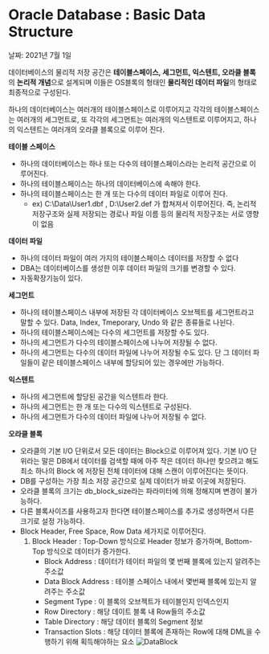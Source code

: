 # Oracle Database : Basic Data Structure

날짜: 2021년 7월 1일

데이터베이스의 물리적 저장 공간은 **테이블스페이스, 세그먼트, 익스텐트, 오라클 블록**의 **논리적 개념**으로 설계되며 이들은 OS블록의 형태인 **물리적인 데이터 파일**의 형태로 최종적으로 구성된다.

하나의 데이터베이스는 여러개의 테이블스페이스로 이루어지고 각각의 테이블스페이스는 여러개의 세그먼트로, 또 각각의 세그먼트는 여러개의 익스텐트로 이루어지고, 하나의 익스텐트는 여러개의 오라클 블록으로 이루어 진다.

**테이블 스페이스**

- 하나의 데이터베이스는 하나 또는 다수의 테이블스페이스라는 논리적 공간으로 이루어진다.
- 하나의 테이블스페이스는 하나의 데이터베이스에 속해야 한다.
- 하나의 테이블스페이스는 한 개 또는 다수의 데이터 파일로 이루어 진다.
	- ex) C:\Data\User1.dbf , D:\User2.def 가 합쳐져서 이루어진다. 즉, 논리적 저장구조와 실제 저장되는 경로나 파일 이름 등의 물리적 저장구조는 서로 영향이 없음

**데이터 파일**

- 하나의 데이터 파일이 여러 가지의 테이블스페이스 데이터를 저장할 수 없다
- DBA는 데이터베이스를 생성한 이후 데이터 파일의 크기를 변경할 수 있다.
- 자동확장기능이 있다.

**세그먼트**

- 하나의 테이블스페이스 내부에 저장된 각 데이터베이스 오브젝트를 세그먼트라고 말할 수 있다. Data, Index, Tmeporary, Undo 와 같은 종류들로 나뉜다. 
- 하나의 테이블스페이스에는 다수의 세그먼트를 저장할 수도 있다.
- 하나의 세그먼트가 다수의 테이블스페이스에 나누어 저장될 수 없다.
- 하나의 세그먼트는 다수의 데이터 파일에 나누어 저장될 수도 있다. 단 그 데이터 파일들이 같은 테이블스페이스 내부에 할당되어 있는 경우에만 가능하다.

**익스텐트**

- 하나의 세그먼트에 할당된 공간을 익스텐트라 한다.
- 하나의 세그먼트는 한 개 또는 다수의 익스텐트로 구성된다.
- 하나의 세그먼트가 다수의 데이터 파일에 나누어 저장될 수 없다.

**오라클 블록**

- 오라클의 기본 I/O 단위로서 모든 데이터는 Block으로 이루어져 있다. 기본 I/O 단위라는 말은 DB에서 데이터를 검색할 때에 아주 작은 데이터 하나만 찾으려고 해도 최소 하나의 Block 에 저장된 전체 데이터에 대해 스캔이 이루어진다는 뜻이다.
- DB를 구성하는 가장 최소 저장 공간으로 실제 데이터가 바로 이곳에 저장된다.
- 오라클 블록의 크기는 db_block_size라는 파라미터에 의해 정해지며 변경이 불가능하다.
- 다른 블록사이즈를 사용하고자 한다면 테이블스페이스를 추가로 생성하면서 다른 크기로 설정 가능하다.
- Block Header, Free Space, Row Data 세가지로 이루어진다. 
	1. Block Header : Top-Down 방식으로 Header 정보가 증가하며, Bottom-Top 방식으로 데이터가 증가한다. 
		- Block Address : 데이터가 테이터 파일의 몇 번째 블록에 있는지 알려주는 주소값
		- Data Block Address : 테이블 스페이스 내에서 몇번째 블록에 있는지 알려주는 주소값
		- Segment Type : 이 블록의 오브젝트가 테이블인지 인덱스인지
		- Row Directory : 해당 데이트 블록 내 Row들의 주소값
		- Table Directory : 해당 데이터 블록의 Segment 정보
		- Transaction Slots : 해당 데이터 블록에 존재하는 Row에 대해 DML을 수행하기 위해 획득해야하는 요소
	![DataBlock](https://github.com/leeho1110/TIL/raw/master/img/oracleBlock.png)
